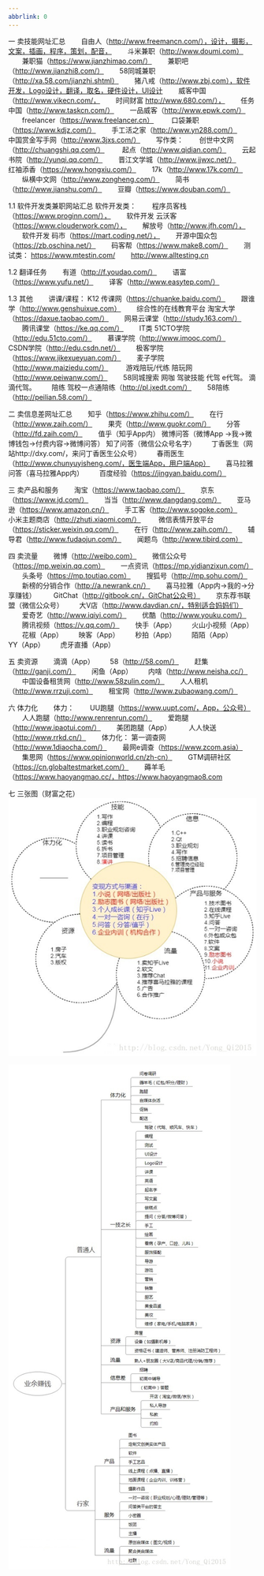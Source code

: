 ```yaml
---
abbrlink: 0
---
```

一 卖技能网址汇总
  自由人（http://www.freemancn.com/），设计，摄影，文案，插画，程序，策划，配音， 
  斗米兼职（http://www.doumi.com） 
  兼职猫（https://www.jianzhimao.com/） 
  兼职吧（http://www.jianzhi8.com/） 
  58同城兼职（http://xa.58.com/jianzhi.shtml） 
  猪八戒（http://www.zbj.com），软件开发，Logo设计，翻译，取名，硬件设计，UI设计 
  威客中国（http://www.vikecn.com/， 
  时间财富 http://www.680.com/）， 
  任务中国（http://www.taskcn.com/） 
  一品威客（http://www.epwk.com/） 
  freelancer（https://www.freelancer.cn） 
   口袋兼职（https://www.kdjz.com/） 
  手工活之家（http://www.yn288.com/） 
  中国赏金写手网（http://www.3jxs.com/） 
  写作类： 
  创世中文网（http://chuangshi.qq.com/） 
   起点（http://www.qidian.com/） 
  云起书院（http://yunqi.qq.com/） 
  晋江文学城（http://www.jjwxc.net/） 
  红袖添香（https://www.hongxiu.com/） 
  17k（http://www.17k.com/） 
  纵横中文网（http://www.zongheng.com/） 
  简书（http://www.jianshu.com/） 
  豆瓣（https://www.douban.com/）

1.1 软件开发类兼职网站汇总
软件开发类： 
  程序员客栈（https://www.proginn.com/）， 
  软件开发 云沃客（https://www.clouderwork.com/）， 
  解放号（http://www.jfh.com/）， 
  软件开发 码市（https://mart.coding.net/）， 
  开源中国众包（https://zb.oschina.net/） 
  码客帮（https://www.make8.com/） 
  测试类： https://www.mtestin.com/   http://www.alltesting.cn

1.2 翻译任务
  有道（http://f.youdao.com/） 
  语富（https://www.yufu.net/） 
  译客（http://www.easytep.com/）

1.3 其他
  讲课/课程： K12 传课网（https://chuanke.baidu.com/） 
  跟谁学（http://www.genshuixue.com） 
  综合性的在线教育平台 淘宝大学（https://daxue.taobao.com/） 
  网易云课堂（http://study.163.com/） 
  腾讯课堂（https://ke.qq.com/） 
  IT类 51CTO学院（http://edu.51cto.com/） 
  慕课学院（http://www.imooc.com/） 
   CSDN学院（http://edu.csdn.net/） 
  极客学院（https://www.jikexueyuan.com/） 
  麦子学院（http://www.maiziedu.com/） 
   游戏陪玩/代练 陪玩网（http://www.peiwanw.com/） 
  58同城搜索 网咖 驾驶技能 代驾 e代驾。 滴滴代驾。 
  陪练 驾校一点通陪练（http://pl.jxedt.com/） 
  58陪练（http://peilian.58.com/）

二 卖信息差网址汇总
  知乎（https://www.zhihu.com/） 
  在行（http://www.zaih.com/） 
  果壳（http://www.guokr.com/） 
  分答（http://fd.zaih.com/） 
  值乎（知乎App内） 微博问答（微博App ->我->微博钱包->付费内容->微博问答） 知了问答（微信公众号名字） 
  丁香医生（网站http://dxy.com/，来问丁香医生公众号） 
  春雨医生（http://www.chunyuyisheng.com/，医生端App，用户端App） 
  喜马拉雅问答（喜马拉雅App内） 
  百度经验（https://jingyan.baidu.com/）

三 卖产品和服务
  淘宝（https://www.taobao.com/） 
  京东（https://www.jd.com/） 
  当当（http://www.dangdang.com/） 
  亚马逊（https://www.amazon.cn/） 
  手工客（http://www.sogoke.com） 
  小米主题商店（http://zhuti.xiaomi.com/） 
   微信表情开放平台（https://sticker.weixin.qq.com/） 
  在行（http://www.zaih.com/） 
  辅导君（http://www.fudaojun.com/） 
  闻题鸟（http://www.tibird.com）

四 卖流量
  微博（http://weibo.com） 
  微信公众号（https://mp.weixin.qq.com） 
  一点资讯（https://mp.yidianzixun.com/） 
  头条号（https://mp.toutiao.com） 
  搜狐号（http://mp.sohu.com/） 
  新榜的分销合作（http://a.newrank.cn/） 
  喜马拉雅（App内->我的->分享赚钱） 
   GitChat（http://gitbook.cn/，GitChat公众号） 
  京东荐书联盟（微信公众号） 
  大V店（http://www.davdian.cn/，特别适合妈妈们） 
  爱奇艺（http://www.iqiyi.com/） 
  优酷（http://www.youku.com/） 
  腾讯视频（https://v.qq.com/） 
  快手（App） 
  火山小视频（App） 
  花椒（App） 
  映客（App） 
  秒拍（App） 
  陌陌（App） 
  YY（App） 
  虎牙直播（App）

五 卖资源
  滴滴（App） 
  58（http://58.com/） 
  赶集（http://ganji.com/） 
  闲鱼（App） 
  内啥（http://www.neisha.cc/） 
  中国设备租赁网（http://www.58zulin.com/） 
  人人租机（http://www.rrzuji.com） 
  租宝网（http://www.zubaowang.com/）

六 体力化
  体力： 
  UU跑腿（https://www.uupt.com/，App，公众号） 
  人人跑腿（http://www.renrenrun.com/） 
  爱跑腿（http://www.ipaotui.com/） 
  美团跑腿（App） 
   人人快送（http://www.rrkd.cn/） 
  体力化： 第一调查网（http://www.1diaocha.com/） 
  最网e调查（https://www.zcom.asia） 
  集思网（https://www.opinionworld.cn/zh-cn） 
  GTM调研社区（https://cn.globaltestmarket.com/） 
  薅羊毛（https://www.haoyangmao.cc/，https://www.haoyangmao8.com

七 三张图（财富之花）
![这是图片](./20180303102212249.jpg)  

![这是图片](./20180303102218816.jpg)
